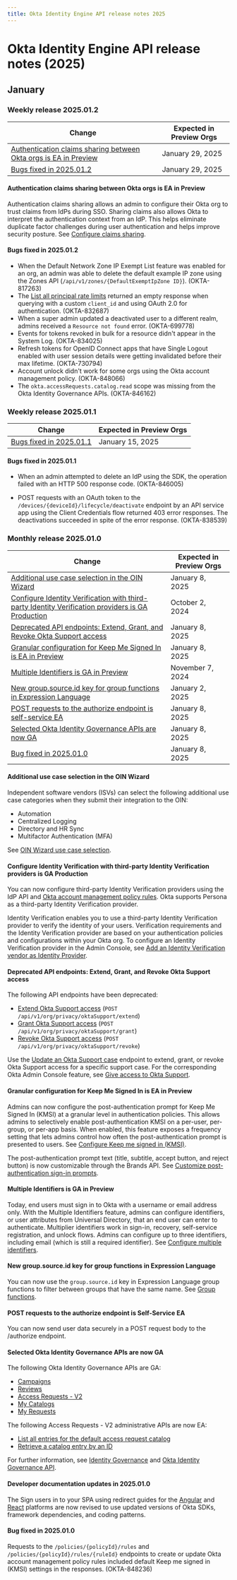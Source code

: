 ```yaml
---
title: Okta Identity Engine API release notes 2025
---
```


<ApiLifecycle access="ie" />

# Okta Identity Engine API release notes (2025)

## January

### Weekly release 2025.01.2

| Change | Expected in Preview Orgs |
|--------|--------------------------|
| [Authentication claims sharing between Okta orgs is EA in Preview](#authentication-claims-sharing-between-okta-orgs-is-ea-in-preview) | January 29, 2025 |
| [Bugs fixed in 2025.01.2](#bugs-fixed-in-2025-01-2) | January 29, 2025 |

#### Authentication claims sharing between Okta orgs is EA in Preview

Authentication claims sharing allows an admin to configure their Okta org to trust claims from IdPs during SSO. Sharing claims also allows Okta to interpret the authentication context from an IdP. This helps eliminate duplicate factor challenges during user authentication and helps improve security posture. See [Configure claims sharing](/docs/guides/configure-claims-sharing/oktasaml/main/).<!-- ORG2ORG_CLAIMS_SHARING OKTA-856733 -->

#### Bugs fixed in 2025.01.2

* When the Default Network Zone IP Exempt List feature was enabled for an org, an admin was able to delete the default example IP zone using the Zones API (`/api/v1/zones/{DefaultExemptIpZone ID}`). (OKTA-817263)
* The [List all principal rate limits](https://developer.okta.com/docs/api/openapi/okta-management/management/tag/PrincipalRateLimit/#tag/PrincipalRateLimit/operation/listPrincipalRateLimitEntities) returned an empty response when querying with a custom `client_id` and using OAuth 2.0 for authentication.  (OKTA-832687)
* When a super admin updated a deactivated user to a different realm, admins received a `Resource not found` error. (OKTA-699778)
* Events for tokens revoked in bulk for a resource didn't appear in the System Log. (OKTA-834025)
* Refresh tokens for OpenID Connect apps that have Single Logout enabled with user session details were getting invalidated before their max lifetime. (OKTA-730794)
* Account unlock didn't work for some orgs using the Okta account management policy. (OKTA-848066)
* The `okta.accessRequests.catalog.read` scope was missing from the Okta Identity Governance APIs. (OKTA-846162) <!-- To be moved to IGA RN -->

### Weekly release 2025.01.1

| Change | Expected in Preview Orgs |
|--------|--------------------------|
| [Bugs fixed in 2025.01.1](#bugs-fixed-in-2025-01-1)| January 15, 2025 |

#### Bugs fixed in 2025.01.1

* When an admin attempted to delete an IdP using the SDK, the operation failed with an HTTP 500 response code. (OKTA-846005)

* POST requests with an OAuth token to the `/devices/{deviceId}/lifecycle/deactivate` endpoint by an API service app using the Client Credentials flow returned 403 error responses. The deactivations succeeded in spite of the error response. (OKTA-838539)

### Monthly release 2025.01.0

| Change | Expected in Preview Orgs |
|--------|--------------------------|
| [Additional use case selection in the OIN Wizard](#additional-use-case-selection-in-the-oin-wizard) | January 8, 2025 |
| [Configure Identity Verification with third-party Identity Verification providers is GA Production](#configure-identity-verification-with-third-party-identity-verification-providers-is-ga-production) | October 2, 2024|
| [Deprecated API endpoints: Extend, Grant, and Revoke Okta Support access](#deprecated-api-endpoints-extend-grant-and-revoke-okta-support-access) | January 8, 2025 |
| [Granular configuration for Keep Me Signed In is EA in Preview](#granular-configuration-for-keep-me-signed-in-is-ea-in-preview) | January 8, 2025 |
| [Multiple Identifiers is GA in Preview](#multiple-identifiers-is-ga-in-preview) | November 7, 2024 |
| [New group.source.id key for group functions in Expression Language](#new-group-source-id-key-for-group-functions-in-expression-language) | January 2, 2025 |
| [POST requests to the authorize endpoint is self-service EA](#post-requests-to-the-authorize-endpoint-is-self-service-ea) | January 8, 2025 |
| [Selected Okta Identity Governance APIs are now GA](#selected-okta-identity-governance-apis-are-now-ga) | January 8, 2025 |
| [Bug fixed in 2025.01.0](#bug-fixed-in-2025-01-0)| January 8, 2025 |

#### Additional use case selection in the OIN Wizard

Independent software vendors (ISVs) can select the following additional use case categories when they submit their integration to the OIN:

* Automation
* Centralized Logging
* Directory and HR Sync
* Multifactor Authentication (MFA)

See [OIN Wizard use case selection](/docs/guides/submit-app-prereq/main/#oin-wizard-use-case-selection). <!-- OKTA-843778 -->

#### Configure Identity Verification with third-party Identity Verification providers is GA Production

You can now configure third-party Identity Verification providers using the IdP API and [Okta account management policy rules](/docs/guides/okta-account-management-policy/main/). Okta supports Persona as a third-party Identity Verification provider.

Identity Verification enables you to use a third-party Identity Verification provider to verify the identity of your users. Verification requirements and the Identity Verification provider are based on your authentication policies and configurations within your Okta org. To configure an Identity Verification provider in the Admin Console, see [Add an Identity Verification vendor as Identity Provider](https://help.okta.com/okta_help.htm?type=oie&id=id-verification). <!-- OKTA-803683 -->

#### Deprecated API endpoints: Extend, Grant, and Revoke Okta Support access

The following API endpoints have been deprecated:

* [Extend Okta Support access](https://developer.okta.com/docs/api/openapi/okta-management/management/tag/OrgSettingSupport/#tag/OrgSettingSupport/operation/extendOktaSupport) (`POST /api/v1/org/privacy/oktaSupport/extend`)
* [Grant Okta Support access](https://developer.okta.com/docs/api/openapi/okta-management/management/tag/OrgSettingSupport/#tag/OrgSettingSupport/operation/grantOktaSupport) (`POST /api/v1/org/privacy/oktaSupport/grant`)
* [Revoke Okta Support access](https://developer.okta.com/docs/api/openapi/okta-management/management/tag/OrgSettingSupport/#tag/OrgSettingSupport/operation/revokeOktaSupport) (`POST /api/v1/org/privacy/oktaSupport/revoke`)

Use the [Update an Okta Support case](https://developer.okta.com/docs/api/openapi/okta-management/management/tag/OrgSettingSupport/#tag/OrgSettingSupport/operation/updateOktaSupportCase) endpoint to extend, grant, or revoke Okta Support access for a specific support case. For the corresponding Okta Admin Console feature, see [Give access to Okta Support](https://help.okta.com/okta_help.htm?type=oie&id=settings-support-access). <!-- OKTA-823338 -->

#### Granular configuration for Keep Me Signed In is EA in Preview

Admins can now configure the post-authentication prompt for Keep Me Signed In (KMSI) at a granular level in authentication policies. This allows admins to selectively enable post-authentication KMSI on a per-user, per-group, or per-app basis. When enabled, this feature exposes a frequency setting that lets admins control how often the post-authentication prompt is presented to users. See [Configure Keep me signed in (KMSI)](/docs/guides/keep-me-signed-in/main/).

The post-authentication prompt text (title, subtitle, accept button, and reject button) is now customizable through the Brands API. See [Customize post-authentication sign-in prompts](/docs/guides/keep-me-signed-in/main/#customize-post-authentication-sign-in-prompts). <!-- OKTA-791596 FF: POST_AUTH_KMSI_IN_AUTH_POLICY  -->

#### Multiple Identifiers is GA in Preview

Today, end users must sign in to Okta with a username or email address only. With the Multiple Identifiers feature, admins can configure identifiers, or user attributes from Universal Directory, that an end user can enter to authenticate. Multiplier identifiers work in sign-in, recovery, self-service registration, and unlock flows. Admins can configure up to three identifiers, including email (which is still a required identifier). See [Configure multiple identifiers](/docs/guides/multiple-identifiers/main/). <!-- OKTA-687191  FF: MULTIPLE_IDENTIFIERS -->

#### New group.source.id key for group functions in Expression Language

You can now use the `group.source.id` key in Expression Language group functions to filter between groups that have the same name. See [Group functions](/docs/reference/okta-expression-language-in-identity-engine/#group-functions). <!-- OKTA-832132 -->

#### POST requests to the authorize endpoint is Self-Service EA

You can now send user data securely in a POST request body to the /authorize endpoint. <!-- https://oktainc.atlassian.net/browse/OKTA-827104#icft=OKTA-827104 OAUTH2_AUTHORIZE_WITH_POST -->

#### Selected Okta Identity Governance APIs are now GA

The following Okta Identity Governance APIs are GA:

* [Campaigns](https://developer.okta.com/docs/api/iga/openapi/governance.api/tag/Campaigns/)
* [Reviews](https://developer.okta.com/docs/api/iga/openapi/governance.api/tag/Reviews/)
* [Access Requests - V2](https://developer.okta.com/docs/api/iga/openapi/governance.requests.admin.v2/tag/Request-Conditions/)
* [My Catalogs](https://developer.okta.com/docs/api/iga/openapi/governance.requests.enduser.v2/tag/My-Catalogs/)
* [My Requests](https://developer.okta.com/docs/api/iga/openapi/governance.requests.enduser.v2/tag/My-Requests/)

The following Access Requests - V2 administrative APIs are now EA:

* [List all entries for the default access request catalog](https://developer.okta.com/docs/api/iga/openapi/governance.requests.admin.v2/tag/Catalogs/#tag/Catalogs/operation/listAllDefaultEntriesV2)
* [Retrieve a catalog entry by an ID](https://developer.okta.com/docs/api/iga/openapi/governance.requests.admin.v2/tag/Catalogs/#tag/Catalogs/operation/getCatalogEntryV2)

For further information, see [Identity Governance](https://help.okta.com/okta_help.htm?type=oie&id=ext-iga) and [Okta Identity Governance API](https://developer.okta.com/docs/api/iga/).<!--OKTA-848466-->

#### Developer documentation updates in 2025.01.0

The Sign users in to your SPA using redirect guides for the [Angular](/docs/guides/sign-into-spa-redirect/angular/main/) and [React](/docs/guides/sign-into-spa-redirect/react/main/) platforms are now revised to use updated versions of Okta SDKs, framework dependencies, and coding patterns.

#### Bug fixed in 2025.01.0

Requests to the `/policies/{policyId}/rules` and `/policies/{policyId}/rules/{ruleId}` endpoints to create or update Okta account management policy rules included default Keep me signed in (KMSI) settings in the responses. (OKTA-848236)

